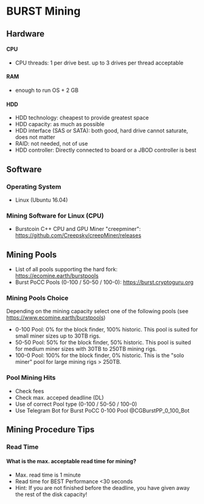 # BURST Mining

## Hardware

#### CPU
* CPU threads: 1 per drive best. up to 3 drives per thread acceptable

#### RAM
* enough to run OS + 2 GB

#### HDD
* HDD technology: cheapest to provide greatest space
* HDD capacity: as much as possible
* HDD interface (SAS or SATA): both good, hard drive cannot saturate, does not matter
* RAID: not needed, not of use
* HDD controller: Directly connected to board or a JBOD controller is best

## Software

### Operating System
* Linux (Ubuntu 16.04)

### Mining Software for Linux (CPU)
* Burstcoin C++ CPU and GPU Miner "creepminer": https://github.com/Creepsky/creepMiner/releases

## Mining Pools
* List of all pools supporting the hard fork: https://ecomine.earth/burstpools
* Burst PoCC Pools (0-100 / 50-50 / 100-0): https://burst.cryptoguru.org

### Mining Pools Choice
Depending on the mining capacity select one of the following pools (see https://www.ecomine.earth/burstpools)
* 0-100 Pool: 0% for the block finder, 100% historic. This pool is suited for small miner sizes up to 30TB rigs.
* 50-50 Pool: 50% for the block finder, 50% historic. This pool is suited for medium miner sizes with 30TB to 250TB mining rigs.
* 100-0 Pool: 100% for the block finder, 0% historic. This is the "solo miner" pool for large mining rigs > 250TB.

### Pool Mining Hits
* Check fees
* Check max. acceped deadline (DL)
* Use of correct Pool type (0-100 / 50-50 / 100-0)
* Use Telegram Bot for Burst PoCC 0-100 Pool @CGBurstPP_0_100_Bot


## Mining Procedure Tips

### Read Time
#### What is the max. acceptable read time for mining?
* Max. read time is 1 minute
* Read time for BEST Performance <30 seconds
* Hint: If you are not finished before the deadline, you have given away the rest of the disk capacity!

